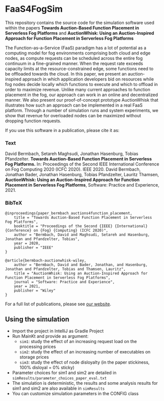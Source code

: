 # FaaS4FogSim

This repository contains the source code for the simulation software used within the papers **Towards Auction-Based Function Placement in Serverless Fog Platforms** and **AuctionWhisk: Using an Auction-Inspired Approach for Function Placement in Serverless Fog Platforms**

The Function-as-a-Service (FaaS) paradigm has a lot of potential as a computing model for fog environments comprising both cloud and edge nodes, as compute requests can be scheduled across the entire fog continuum in a fine-grained manner. When the request rate exceeds capacity limits at the resource-constrained edge, some functions need to be offloaded towards the cloud.
In this paper, we present an auction-inspired approach in which application developers bid on resources while fog nodes decide locally which functions to execute and which to offload in order to maximize revenue. Unlike many current approaches to function placement in the fog, our approach can work in an online and decentralized manner. We also present our proof-of-concept prototype AuctionWhisk that illustrates how such an approach can be implemented in a real FaaS platform. Through a number of simulation runs and system experiments, we show that revenue for overloaded nodes can be maximized without dropping function requests.

If you use this software in a publication, please cite it as:

### Text

David Bermbach, Setareh Maghsudi, Jonathan Hasenburg, Tobias Pfandzelter. **Towards Auction-Based Function Placement in Serverless Fog Platforms.** In: Proceedings of the Second IEEE International Conference on Fog Computing 2020 (ICFC 2020). IEEE 2020.
David Bermbach, Jonathan Bader, Jonathan Hasenburg, Tobias Pfandzelter, Lauritz Thamsen, **AuctionWhisk: Using an Auction-Inspired Approach for Function Placement in Serverless Fog Platforms**, Software: Practice and Experience, 2021.

### BibTeX
```
@inproceedings{paper_bermbach_auctions4function_placement,
	title = "Towards Auction-Based Function Placement in Serverless Fog Platforms",
	booktitle = "Proceedings of the Second {IEEE} {International} {Conference} on {Fog} {Computing} (ICFC 2020)",
	author = "Bermbach, David and Maghsudi, Setareh and Hasenburg, Jonathan and Pfandzelter, Tobias",
	year = 2020,
	publisher = "IEEE"
}

@article{bermbach-auctionwhisk-wiley,
    author = "Bermbach, David and Bader, Jonathan, and Hasenburg, Jonathan and Pfandzelter, Tobias and Thamsen, Lauritz",
    title = "AuctionWhisk: Using an Auction-Inspired Approach for Function Placement in Serverless Fog Platforms",
    journal = "Software: Practice and Experience",
    year = 2021,
    publisher = "Wiley"
}
```

For a full list of publications, please see [our website](https://www.mcc.tu-berlin.de/menue/forschung/publikationen/parameter/en/).

## Using the simulation

- Import the project in IntelliJ as Gradle Project
- Run MainKt and provide as argument:
    - `sim1`: study the effect of an increasing request load on the processing prices
    - `sim2`: study the effect of an increasing number of executables on storage prices
    - `sim3`: study the effect of node disloyalty (in the paper stickiness, 100% disloyal = 0% sticky)
- Parameter choices for sim1 and sim2 are detailed in `simResults/parameter_choices_paper_eval.txt`
- The simulation is deterministic, the results and some analysis results for sim1 and sim2 are also available in `simResults`
- You can customize simulation parameters in the CONFIG class
